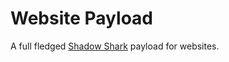 # Website Payload
A full fledged <a href="https://github.com/MrSharkSpamBot/ShadowSharkReverseShell">Shadow Shark</a> payload for websites.
